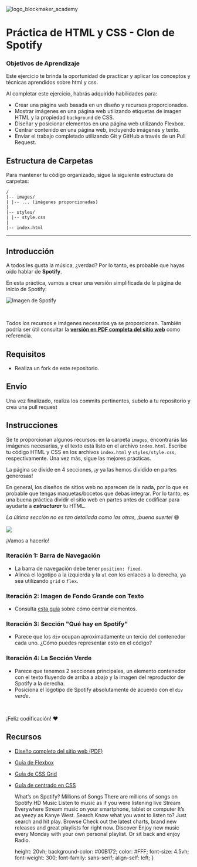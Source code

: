 ![logo_blockmaker_academy](https://avatars.githubusercontent.com/u/128522898?s=400&u=cd50389191929c252ea222200dc3038a9d7d6276&v=4)

# Práctica de HTML y CSS - Clon de Spotify

### Objetivos de Aprendizaje

Este ejercicio te brinda la oportunidad de practicar y aplicar los conceptos y técnicas aprendidos sobre html y css.

Al completar este ejercicio, habrás adquirido habilidades para:

- Crear una página web basada en un diseño y recursos proporcionados.
- Mostrar imágenes en una página web utilizando etiquetas de imagen HTML y la propiedad `background` de CSS.
- Diseñar y posicionar elementos en una página web utilizando Flexbox.
- Centrar contenido en una página web, incluyendo imágenes y texto.
- Enviar el trabajo completado utilizando Git y GitHub a través de un Pull Request.

## Estructura de Carpetas

Para mantener tu código organizado, sigue la siguiente estructura de carpetas:

```
/
|-- images/
| |-- ... (imágenes proporcionadas)
|
|-- styles/
| |-- style.css
|
|-- index.html
```

<hr>

## Introducción

A todos les gusta la música, ¿verdad? Por lo tanto, es probable que hayas oído hablar de **Spotify**.

En esta práctica, vamos a crear una versión simplificada de la página de inicio de Spotify:

![Imagen de Spotify](https://i.imgur.com/xVD0bm6.jpg)

<br>

Todos los recursos e imágenes necesarios ya se proporcionan. También podría ser útil consultar la **[versión en PDF completa del sitio web](https://s3-eu-west-1.amazonaws.com/ih-materials/uploads/spotify-prototype.pdf)** como referencia.

## Requisitos

- Realiza un fork de este repositorio.

## Envío

Una vez finalizado, realiza los commits pertinentes, subelo a tu repositorio y crea una pull request

## Instrucciones

Se te proporcionan algunos recursos: en la carpeta `images`, encontrarás las imágenes necesarias, y el texto está listo en el archivo `index.html`. Escribe tu código HTML y CSS en los archivos `index.html` y `styles/style.css`, respectivamente. Una vez más, sigue las mejores prácticas.

La página se divide en 4 secciones, ¡y ya las hemos dividido en partes generosas!

En general, los diseños de sitios web no aparecen de la nada, por lo que es probable que tengas maquetas/bocetos que debas integrar. Por lo tanto, es una buena práctica dividir el sitio web en partes antes de codificar para ayudarte a _**estructurar**_ tu HTML.

_La última sección no es tan detallada como las otras, ¡buena suerte!_ 😄
<br>
<br>
![](https://res.cloudinary.com/ihwebdeb/image/upload/v1571085836/Ironhack/spotify-prototype_1x_ahk8ep.jpg)

¡Vamos a hacerlo!

### Iteración 1: Barra de Navegación

- La barra de navegación debe tener `position: fixed`.
- Alinea el logotipo a la izquierda y la `ul` con los enlaces a la derecha, ya sea utilizando `grid` o `flex`.

### Iteración 2: Imagen de Fondo Grande con Texto

- Consulta [esta guía](https://css-tricks.com/centering-css-complete-guide/) sobre cómo centrar elementos.

### Iteración 3: Sección "Qué hay en Spotify"

- Parece que los `div` ocupan aproximadamente un tercio del contenedor cada uno. ¿Cómo puedes representar esto en el código?

### Iteración 4: La Sección Verde

- Parece que tenemos 2 secciones principales, un elemento contenedor con el texto fluyendo de arriba a abajo y la imagen del reproductor de Spotify a la derecha.
- Posiciona el logotipo de Spotify absolutamente de acuerdo con el `div` _verde_.

<br>

¡Feliz codificación! ❤️

## Recursos

- [Diseño completo del sitio web (PDF)](https://s3-eu-west-1.amazonaws.com/ih-materials/uploads/spotify-prototype.pdf)
- [Guía de Flexbox](https://css-tricks.com/snippets/css/a-guide-to-flexbox/)
- [Guía de CSS Grid](https://css-tricks.com/snippets/css/complete-guide-grid/)
- [Guía de centrado en CSS](https://css-tricks.com/centering-css-complete-guide/)




    What’s on Spotify? Millions of Songs There are millions of songs on Spotify HD Music
    Listen to music as if you were listening live Stream Everywhere Stream music on your smartphone, tablet or computer
    It’s as yeezy as Kanye West. Search Know what you want to listen to? Just search and hit play. Browse Check out the
    latest charts, brand new releases and great playlists for right now. Discover Enjoy new music every Monday with your
    own personal playlist. Or sit back and enjoy Radio.



    height: 20vh;
    background-color: #00B172;
    color: #FFF;
    font-size: 4.5vh;
    font-weight: 300;
    font-family: sans-serif;
    align-self: left;
  }